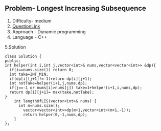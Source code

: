 ## Problem- Longest Increasing Subsequence
1. Difficulty- medium
2. [QuestionLink](https://leetcode.com/problems/longest-increasing-subsequence/description/)
3. Approach -  Dynamic programming
4. Language - C++


5.Solution
 
     
    class Solution {
    public:
    int helper(int i,int j,vector<int>& nums,vector<vector<int>> &dp){
      if(i==nums.size()) return 0;
      int take=INT_MIN;
      if(dp[i][j+1]!=-1)return dp[i][j+1];
      int notTake=helper(i+1,j,nums,dp);
      if(j==-1 or nums[i]>nums[j]) take=1+helper(i+1,i,nums,dp);
      return dp[i][j+1]= max(take,notTake);
    }
        int lengthOfLIS(vector<int>& nums) {
          int m=nums.size();
            vector<vector<int>>dp(m+1,vector<int>(m+1,-1));
            return helper(0,-1,nums,dp);
        }
    };

